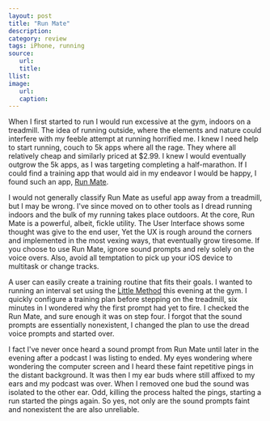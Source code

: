 ```yaml
---
layout: post
title: "Run Mate"
description:
category: review
tags: iPhone, running
source:
   url:
   title:
llist:
image:
   url:
   caption:
---
```

When I first started to run I would run excessive at the gym, indoors on a treadmill. The idea of running outside, where the elements and nature could interfere with my feeble attempt at running horrified me. I knew I need help to start running, couch to 5k apps where all the rage. They where all relatively cheap and similarly priced at $2.99. I knew I would eventually outgrow the 5k apps, as I was targeting completing a half-marathon. If I could find a training app that would aid in my endeavor I would be happy, I found such an app, [Run Mate][1].

I would not generally classify Run Mate as useful app away from a treadmill, but I may be wrong. I've since moved on to other tools as I dread running indoors and the bulk of my running takes place outdoors. At the core, Run Mate is a powerful, albeit, fickle utility. The User Interface shows some thought was give to the end user, Yet the UX is rough around the corners and implemented in the most vexing ways, that eventually grow tiresome. If you choose to use Run Mate, ignore sound prompts and rely solely on the voice overs. Also, avoid all temptation to pick up your iOS device to multitask or change tracks.

A user can easily create a training routine that fits their goals. I wanted to running an interval set using the [Little Method][2] this evening at the gym. I quickly configure a training plan before stepping on the treadmill, six minutes in I wondered why the first prompt had yet to fire. I checked the Run Mate, and sure enough it was on step four. I forgot that the sound prompts are essentially nonexistent, I changed the plan to use the dread voice prompts and started over.

I fact I've never once heard a sound prompt from Run Mate until later in the evening after a podcast I was listing to ended. My eyes wondering where wondering the computer screen and I heard these faint repetitive pings in the distant background. It was then I my ear buds where still affixed to my ears and my podcast was over. When I removed one bud the sound was isolated to the other ear. Odd, killing the process halted the pings, starting a run started the pings again. So yes, not only are the sound prompts faint and nonexistent the are also unreliable.

[1]: http://itunes.apple.com/app/run-mate/id322005319
[2]: https://en.wikipedia.org/wiki/High-intensity_interval_training#Little_method
